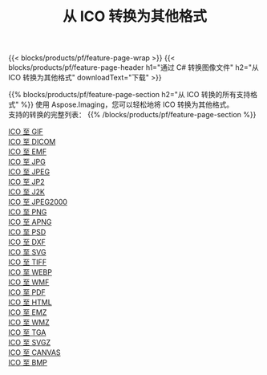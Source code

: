 ﻿---
title: 从 ICO 转换为其他格式 
weight: 3920
url: /zh-hans/net/conversion/from/ico 
lang: zh-hans
langdirlevel: 2
locales: zh-hans,ja,it,ru,de,es,fr,nl,id,lt,pl,pt,vi,tr,ko,zh-hant,ar,hi,th,sv,cs,uk,he
description: 使用 Aspose.Imaging，您可以轻松地将 ICO 转换为其他格式
---

{{< blocks/products/pf/feature-page-wrap >}}
{{< blocks/products/pf/feature-page-header h1="通过 C# 转换图像文件" h2="从 ICO 转换为其他格式" downloadText="下载" >}}


{{% blocks/products/pf/feature-page-section  h2="从 ICO 转换的所有支持格式" %}}
使用 Aspose.Imaging，您可以轻松地将 ICO 转换为其他格式。
<br/>
支持的转换的完整列表：
{{% /blocks/products/pf/feature-page-section %}}
<div class="container-fluid productfamilypage bg-gray">
    <div class="convertypes bg-gray agp-content section">
        <div class="container">
		<div class="row other-converters">
		    <div class='col-md-2 other-converter remove-lp remove-rp'><a href="/imaging/zh-hans/net/conversion/ico-to-gif" >ICO 至 GIF</a></div><div class='col-md-2 other-converter remove-lp remove-rp'><a href="/imaging/zh-hans/net/conversion/ico-to-dicom" >ICO 至 DICOM</a></div><div class='col-md-2 other-converter remove-lp remove-rp'><a href="/imaging/zh-hans/net/conversion/ico-to-emf" >ICO 至 EMF</a></div><div class='col-md-2 other-converter remove-lp remove-rp'><a href="/imaging/zh-hans/net/conversion/ico-to-jpg" >ICO 至 JPG</a></div><div class='col-md-2 other-converter remove-lp remove-rp'><a href="/imaging/zh-hans/net/conversion/ico-to-jpeg" >ICO 至 JPEG</a></div><div class='col-md-2 other-converter remove-lp remove-rp'><a href="/imaging/zh-hans/net/conversion/ico-to-jp2" >ICO 至 JP2</a></div><div class='col-md-2 other-converter remove-lp remove-rp'><a href="/imaging/zh-hans/net/conversion/ico-to-j2k" >ICO 至 J2K</a></div><div class='col-md-2 other-converter remove-lp remove-rp'><a href="/imaging/zh-hans/net/conversion/ico-to-jpeg2000" >ICO 至 JPEG2000</a></div><div class='col-md-2 other-converter remove-lp remove-rp'><a href="/imaging/zh-hans/net/conversion/ico-to-png" >ICO 至 PNG</a></div><div class='col-md-2 other-converter remove-lp remove-rp'><a href="/imaging/zh-hans/net/conversion/ico-to-apng" >ICO 至 APNG</a></div><div class='col-md-2 other-converter remove-lp remove-rp'><a href="/imaging/zh-hans/net/conversion/ico-to-psd" >ICO 至 PSD</a></div><div class='col-md-2 other-converter remove-lp remove-rp'><a href="/imaging/zh-hans/net/conversion/ico-to-dxf" >ICO 至 DXF</a></div><div class='col-md-2 other-converter remove-lp remove-rp'><a href="/imaging/zh-hans/net/conversion/ico-to-svg" >ICO 至 SVG</a></div><div class='col-md-2 other-converter remove-lp remove-rp'><a href="/imaging/zh-hans/net/conversion/ico-to-tiff" >ICO 至 TIFF</a></div><div class='col-md-2 other-converter remove-lp remove-rp'><a href="/imaging/zh-hans/net/conversion/ico-to-webp" >ICO 至 WEBP</a></div><div class='col-md-2 other-converter remove-lp remove-rp'><a href="/imaging/zh-hans/net/conversion/ico-to-wmf" >ICO 至 WMF</a></div><div class='col-md-2 other-converter remove-lp remove-rp'><a href="/imaging/zh-hans/net/conversion/ico-to-pdf" >ICO 至 PDF</a></div><div class='col-md-2 other-converter remove-lp remove-rp'><a href="/imaging/zh-hans/net/conversion/ico-to-html" >ICO 至 HTML</a></div><div class='col-md-2 other-converter remove-lp remove-rp'><a href="/imaging/zh-hans/net/conversion/ico-to-emz" >ICO 至 EMZ</a></div><div class='col-md-2 other-converter remove-lp remove-rp'><a href="/imaging/zh-hans/net/conversion/ico-to-wmz" >ICO 至 WMZ</a></div><div class='col-md-2 other-converter remove-lp remove-rp'><a href="/imaging/zh-hans/net/conversion/ico-to-tga" >ICO 至 TGA</a></div><div class='col-md-2 other-converter remove-lp remove-rp'><a href="/imaging/zh-hans/net/conversion/ico-to-svgz" >ICO 至 SVGZ</a></div><div class='col-md-2 other-converter remove-lp remove-rp'><a href="/imaging/zh-hans/net/conversion/ico-to-canvas" >ICO 至 CANVAS</a></div><div class='col-md-2 other-converter remove-lp remove-rp'><a href="/imaging/zh-hans/net/conversion/ico-to-bmp" >ICO 至 BMP</a></div>
                </div>
        </div>
    </div>
</div>
<br/>

